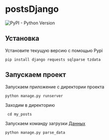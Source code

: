 # postsDjango
![PyPI - Python Version](https://img.shields.io/pypi/pyversions/Django)

## Установка
Установите текущую версию с помощью Pypi
```commandline
pip install django requests sqlparse tzdata  
```
## Запускаем проект
Запускаем приложение с директории проекта
```commandline
python manage.py runserver  
```
Заходим в директорию 
```commandline
 cd my_posts 
```
Запускаем команду загрузки [Данных](https://jsonplaceholder.typicode.com/posts)
```commandline
python manage.py parse_data
```
